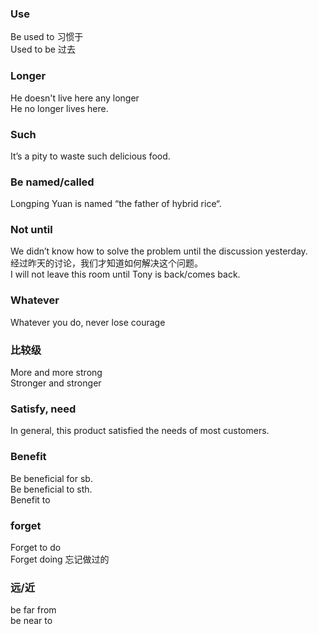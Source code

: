 ### Use  
Be used to 习惯于  
Used to be 过去

### Longer
He doesn't live here any longer  
He no longer lives here.
	
### Such
It’s a pity to waste such delicious food.

### Be named/called
Longping Yuan is named “the father of hybrid rice“.

### Not until
We didn’t know how to solve the problem until the discussion yesterday.  
经过昨天的讨论，我们才知道如何解决这个问题。  
I will not leave this room until Tony is back/comes back.

### Whatever
Whatever you do, never lose courage
	
### 比较级
More and more strong  
Stronger and stronger

### Satisfy, need
In general, this product satisfied the needs of most customers.

### Benefit
Be beneficial for sb.  
Be beneficial to sth.  
Benefit to 

### forget
Forget to do  
Forget doing 忘记做过的

### 远/近
be far from  
be near to


